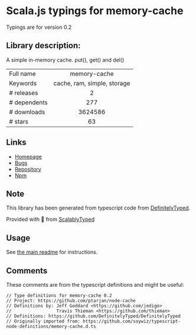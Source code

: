 
# Scala.js typings for memory-cache

Typings are for version 0.2

## Library description:
A simple in-memory cache. put(), get() and del()

|                    |                 |
| ------------------ | :-------------: |
| Full name          | memory-cache |
| Keywords           | cache, ram, simple, storage |
| # releases         | 2 |
| # dependents       | 277 |
| # downloads        | 3624586 |
| # stars            | 63 |

## Links
- [Homepage](https://github.com/ptarjan/node-cache#readme)
- [Bugs](https://github.com/ptarjan/node-cache/issues)
- [Repository](https://github.com/ptarjan/node-cache)
- [Npm](https://www.npmjs.com/package/memory-cache)
    


## Note
This library has been generated from typescript code from [DefinitelyTyped](https://definitelytyped.org).

Provided with :purple_heart: from [ScalablyTyped](https://github.com/oyvindberg/ScalablyTyped)

## Usage
See [the main readme](../../readme.md) for instructions.

## Comments

These comments are from the typescript definitions and might be useful:
```
// Type definitions for memory-cache 0.2
// Project: https://github.com/ptarjan/node-cache
// Definitions by: Jeff Goddard <https://github.com/jedigo>
//                 Travis Thieman <https://github.com/thieman>
// Definitions: https://github.com/DefinitelyTyped/DefinitelyTyped
// Originally imported from: https://github.com/soywiz/typescript-node-definitions/memory-cache.d.ts

```

